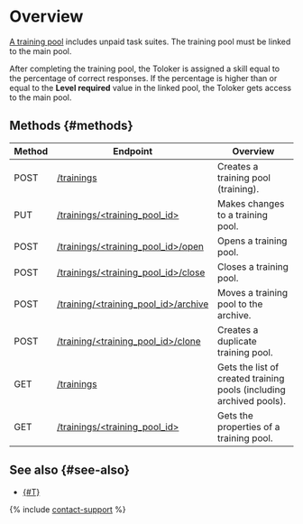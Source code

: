 # Overview

[A training pool](../../glossary.md#training-task) includes unpaid task suites. The training pool must be linked to the main pool.

After completing the training pool, the Toloker is assigned a skill equal to the percentage of correct responses. If the percentage is higher than or equal to the **Level required** value in the linked pool, the Toloker gets access to the main pool.

## Methods {#methods}

Method | Endpoint | Overview
----- | ----- | -----
POST | [/trainings](create-training.md) | Creates a training pool (training).
PUT | [/trainings/<training_pool_id>](edit-training.md) | Makes changes to a training pool.
POST | [/trainings/<training_pool_id>/open](open-training.md) | Opens a training pool.
POST | [/trainings/<training_pool_id>/close](close-training.md) | Closes a training pool.
POST | [/training/<training_pool_id>/archive](archive-training.md) | Moves a training pool to the archive.
POST | [/training/<training_pool_id>/clone](clone-training.md) | Creates a duplicate training pool.
GET | [/trainings](get-training-list.md) | Gets the list of created training pools (including archived pools).
GET | [/trainings/<training_pool_id>](get-training.md) | Gets the properties of a training pool.

## See also {#see-also}

- [{#T}](../../guide/concepts/train.md)

{% include [contact-support](../../guide/_includes/contact-support.md) %}